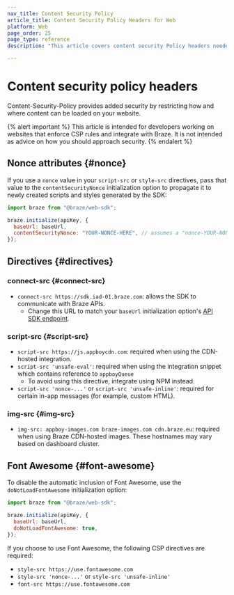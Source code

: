 ```yaml
---
nav_title: Content Security Policy
article_title: Content Security Policy Headers for Web
platform: Web
page_order: 25
page_type: reference
description: "This article covers content security Policy headers needed with the Braze Web SDK."

---
```


# Content security policy headers

Content-Security-Policy provides added security by restricting how and where content can be loaded on your website.

{% alert important %}
This article is intended for developers working on websites that enforce CSP rules and integrate with Braze. It is not intended as advice on how you should approach security.
{% endalert %}

## Nonce attributes {#nonce}

If you use a `nonce` value in your `script-src` or `style-src` directives, pass that value to the `contentSecurityNonce` initialization option to propagate it to newly created scripts and styles generated by the SDK:

```javascript
import braze from "@braze/web-sdk";

braze.initialize(apiKey, {
  baseUrl: baseUrl,
  contentSecurityNonce: "YOUR-NONCE-HERE", // assumes a "nonce-YOUR-NONCE-HERE" CSP value
});
```

## Directives {#directives}

### connect-src {#connect-src}

- `connect-src https://sdk.iad-01.braze.com`: allows the SDK to communicate with Braze APIs.
  - Change this URL to match your `baseUrl` initialization option's [API SDK endpoint](https://www.braze.com/docs/user_guide/administrative/access_braze/sdk_endpoints/).

### script-src {#script-src}

- `script-src https://js.appboycdn.com`: required when using the CDN-hosted integration.
- `script-src 'unsafe-eval'`: required when using the integration snippet which contains reference to `appboyQueue`
  - To avoid using this directive, integrate using NPM instead.
- `script-src 'nonce-...'` or `script-src 'unsafe-inline'`: required for certain in-app messages (for example, custom HTML).

### img-src {#img-src}
- `img-src: appboy-images.com braze-images.com cdn.braze.eu`: required when using Braze CDN-hosted images. These hostnames may vary based on dashboard cluster.

## Font Awesome {#font-awesome}

To disable the automatic inclusion of Font Awesome, use the `doNotLoadFontAwesome` initialization option:

```javascript
import braze from "@braze/web-sdk";

braze.initialize(apiKey, {
  baseUrl: baseUrl,
  doNotLoadFontAwesome: true,
});
```

If you choose to use Font Awesome, the following CSP directives are required:

- `style-src https://use.fontawesome.com`
- `style-src 'nonce-...'` or `style-src 'unsafe-inline'`
- `font-src https://use.fontawesome.com`
